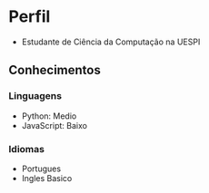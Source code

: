 # Perfil
* Estudante de Ciência da Computação na UESPI

## Conhecimentos
### Linguagens
* Python: Medio
* JavaScript: Baixo

### Idiomas
* Portugues
* Ingles Basico
